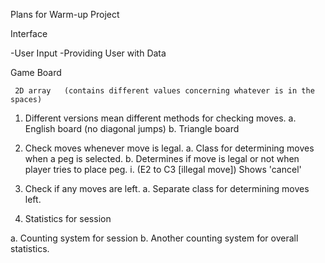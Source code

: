 Plans for Warm-up Project





Interface

-User Input 
-Providing User with Data




Game Board


     2D array   (contains different values concerning whatever is in the spaces)

  
1. Different versions mean different methods for checking moves.
a. English board  (no diagonal jumps)
b. Triangle board


2. Check moves whenever move is legal.
a. Class for determining moves when a peg is selected.
b. Determines if move is legal or not when player tries to place peg.
i. (E2 to C3 [illegal move])  Shows 'cancel'



3. Check if any moves are left.
a. Separate class for determining moves left.




4. Statistics for session

a. Counting system for session
b. Another counting system for overall statistics.